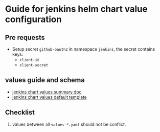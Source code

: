 Guide for jenkins helm chart value configuration
===


## Pre requests

- Setup secret `github-oauth2` in namespace `jenkins`, the secret contains keys: 
  - `client-id`
  - `client-secret`

## values guide and schema

- [jenkins chart values summary doc](https://github.com/jenkinsci/helm-charts/blob/main/charts/jenkins/VALUES_SUMMARY.md)
- [jenkins chart values default template](https://github.com/jenkinsci/helm-charts/blob/main/charts/jenkins/values.yaml)

## Checklist

1. values between all `values-*.yaml` should not be conflict.
